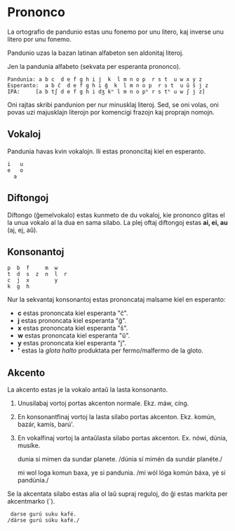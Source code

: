 Prononco
========

La ortografio de pandunio estas unu fonemo por unu litero, kaj inverse unu litero por unu fonemo.

Pandunio uzas la bazan latinan alfabeton sen aldonitaj literoj.

Jen la pandunia alfabeto (sekvata per esperanta prononco).

    Pandunia: a b c  d e f g h i j  k  l m n o p  r s t  u w x y z
    Esperanto:  a b ĉ  d e f g h i ĝ  k  l m n o p  r s t  u ŭ ŝ j z
    IPA:     [a b tʃ d e f g h i dʒ kʰ l m n o pʰ r s tʰ u w ʃ j z]


Oni rajtas skribi pandunion per nur minusklaj literoj. Sed, se oni volas, oni povas uzi majusklajn literojn por komencigi frazojn kaj proprajn nomojn.


Vokaloj
------------

Pandunia havas kvin vokalojn. Ili estas prononcitaj kiel en esperanto.

    i   u
    e   o
      a


Diftongoj
---------

Diftongo (ĝemelvokalo) estas kunmeto de du vokaloj, kie prononco glitas el la unua vokalo al la dua en sama silabo. La plej oftaj diftongoj estas **ai, ei, au** (aj, ej, aŭ).


Konsonantoj
-----------

    p  b  f     m  w
    t  d  s  z  n  l  r
    c  j  x        y
    k  g  h

Nur la sekvantaj konsonantoj estas prononcataj malsame kiel en esperanto:

- **c** estas prononcata kiel esperanta "ĉ".
- **j** estas prononcata kiel esperanta "ĝ".
- **x** estas prononcata kiel esperanta "ŝ".
- **w** estas prononcata kiel esperanta "ŭ".
- **y** estas prononcata kiel esperanta "j".
- **'** estas la _glota halto_ produktata per fermo/malfermo de la gloto.


## Akcento

La akcento estas je la vokalo antaŭ la lasta konsonanto.

1. Unusilabaj vortoj portas akcenton normale. Ekz. máw, cíng.
2. En konsonantfinaj vortoj la lasta silabo portas akcenton. Ekz. komún, bazár, kamís, barú'.
3. En vokalfinaj vortoj la antaŭlasta silabo portas akcenton. Ex. nówi, dúnia, musíke.


     dunia si mimen da sundar planete.
    /dúnia sí mimén da sundár planéte./

     mi wol loga komun baxa, ye si pandunia.
    /mí wól lóga komún báxa, yé sí pandúnia./

Se la akcentata silabo estas alia ol laŭ supraj reguloj, do ĝi estas markita per akcentmarko (´).

     darse gurú suku kafé.
    /dárse gurú súku kafé./


